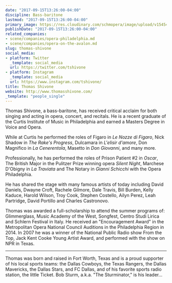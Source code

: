```yaml
---
date: "2017-09-15T13:26:00-04:00"
discipline: Bass-baritone
lastmod: "2017-09-15T13:26:00-04:00"
primary_image: https://res.cloudinary.com/schmopera/image/upload/v1545409169/media/webhook-uploads/1505496276150/975e75-258b8f2d3c284087a2e166093c1b042c_orig.jpg.jpg
publishDate: "2017-09-15T13:26:00-04:00"
related_companies:
- scene/companies/opera-philadelphia.md
- scene/companies/opera-on-the-avalon.md
slug: thomas-shivone
social_media:
- platform: Twitter
  _template: social_media
  url: https://twitter.com/tshivone
- platform: Instagram
  _template: social_media
  url: https://www.instagram.com/tshivone/
title: Thomas Shivone
website: http://www.thomasshivone.com/
_template: "people_single"
---
```


Thomas Shivone, a bass-baritone,  has received critical acclaim for both singing and acting in opera, concert, and recitals. He is a recent graduate of the Curtis Institute of Music in Philadelphia and earned a Masters Degree in Voice and Opera.

While at Curtis he performed the roles of Figaro in *Le Nozze di Figaro*, Nick Shadow in *The Rake's Progress*, Dulcamara in *L'elisir d'amore*, Don Magnifico in *La Cenerentola*, Masetto in *Don Giovanni*, and many more. 

Professionally, he has performed the roles of Prison Patient #2 in *Oscar*, The British Major in the Pulitzer Prize winning opera *Silent Night*, Marchese D'Obigny in *La Traviata* and The Notary in *Gianni Schicchi* with the Opera Philadelphia.

He has shared the stage with many famous artists of today including David Daniels, Dwayne Croft, Rachele Gilmore, Dale Travis, Bill Burden, Kelly Kaduce, Harold Wilson, Troy Cook, Stephen Costello, Ailyn Perez, Leah Partridge, David Portillo and Charles Castronovo.

Thomas was awarded a full-scholarship to attend the summer programs of: Glimmerglass, Music Academy of the West, Songfest, Centro Studi Lirica and Schlern Festival in Italy. He received an "Encouragement Award" in the Metropolitan Opera National Council Auditions in the Philadelphia Region in 2014. In 2007 he was a winner of the National Public Radio show From the Top, Jack Kent Cooke Young Artist Award, and performed with the show on NPR in Texas.

-----------------------------------------------------------

Thomas was born and raised in Fort Worth, Texas and is a proud supporter of his local sports teams: the Dallas Cowboys, the Texas Rangers, the Dallas Mavericks, the Dallas Stars, and FC Dallas, and of his favorite sports radio station, the little Ticket. Bob Sturm, a.k.a. "The Sturminator," is his leader...
 
